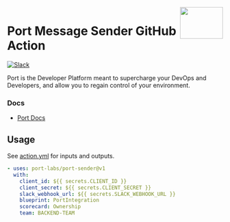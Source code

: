 <img align="right" width="100" height="74" src="https://user-images.githubusercontent.com/8277210/183290025-d7b24277-dfb4-4ce1-bece-7fe0ecd5efd4.svg" />

# Port Message Sender GitHub Action

[![Slack](https://img.shields.io/badge/Slack-4A154B?style=for-the-badge&logo=slack&logoColor=white)](https://join.slack.com/t/devex-community/shared_invite/zt-1bmf5621e-GGfuJdMPK2D8UN58qL4E_g)

Port is the Developer Platform meant to supercharge your DevOps and Developers, and allow you to regain control of your environment.

### Docs

- [Port Docs](https://docs.getport.io/build-your-software-catalog/sync-data-to-catalog/ci-cd/github-workflow/)

## Usage

See [action.yml](action.yml) for inputs and outputs.

```yaml
- uses: port-labs/port-sender@v1
  with:
    client_id: ${{ secrets.CLIENT_ID }}
    client_secret: ${{ secrets.CLIENT_SECRET }}
    slack_webhook_url: ${{ secrets.SLACK_WEBHOOK_URL }}
    blueprint: PortIntegration
    scorecard: Ownership
    team: BACKEND-TEAM
```